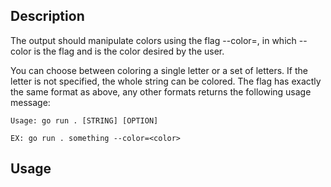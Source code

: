 ## Description
The output should manipulate colors using the flag --color=<color>, in which --color is the flag and <color> is the color desired by the user.

You can choose between coloring a single letter or a set of letters.
If the letter is not specified, the whole string can be colored.
The flag has exactly the same format as above, any other formats returns the following usage message:

    Usage: go run . [STRING] [OPTION]
    
    EX: go run . something --color=<color>

## Usage